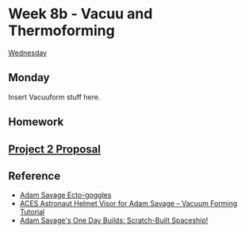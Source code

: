# Week 8b - Vacuu and Thermoforming

[Wednesday](#wednesday)

## Monday

Insert Vacuuform stuff here.


## Homework
## **[Project 2 Proposal](../projects/project2.md#proposal)**

## Reference
- [Adam Savage Ecto-goggles](https://www.youtube.com/watch?v=lsXLGT5N2uo)
- [ACES Astronaut Helmet Visor for Adam Savage – Vacuum Forming Tutorial](https://www.punishedprops.com/2018/10/11/adam-savage-visor/)
- [Adam Savage's One Day Builds: Scratch-Built Spaceship!](https://www.youtube.com/watch?v=7uS7A4x31PY)

